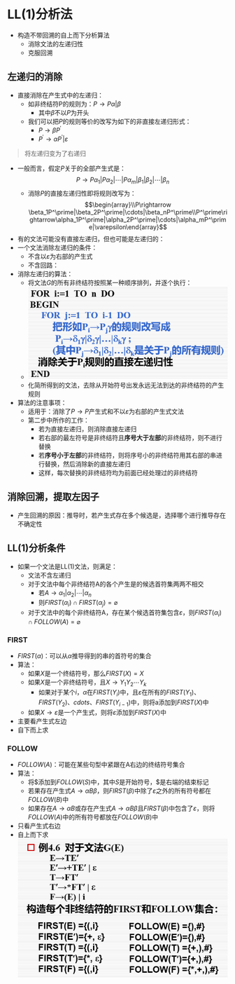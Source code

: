 # LL(1)分析法
- 构造不带回溯的自上而下分析算法
	- 消除文法的左递归性
	- 克服回溯

## 左递归的消除
- 直接消除在产生式中的左递归：
	- 如非终结符P的规则为：$P\rightarrow P\alpha | \beta$
		- 其中$\beta$不以$P$为开头
	- 我们可以把$P$的规则等价的改写为如下的非直接左递归形式：
		- $P\rightarrow\beta P^\prime$
		- $P^\prime \rightarrow \alpha P^\prime | \varepsilon$
> 将左递归变为了右递归
- 一般而言，假定$P$关于的全部产生式是：$$P\rightarrow P\alpha_1 | P\alpha_2 | \cdots|P\alpha_m|\beta_1|\beta_2|\cdots|\beta_n$$
	- 消除$P$的直接左递归性即将规则改写为：$$\begin{array}\\P\rightarrow \beta_1P^\prime|\beta_2P^\prime|\cdots|\beta_nP^\prime\\P^\prime\rightarrow\alpha_1P^\prime|\alpha_2P^\prime|\cdots|\alpha_mP^\prime|\varepsilon\end{array}$$
- 有的文法可能没有直接左递归，但也可能是左递归的：
- 一个文法消除左递归的条件：
	- 不含以$\varepsilon$为右部的产生式
	- 不含回路：
- 消除左递归的算法：
	- 将文法$G$的所有非终结符按照某一种顺序排列，并逐个执行：
	- ![image.png](https://raw.githubusercontent.com/alwaysmissin/picgo/main/20230513205246.png)
	- 化简所得到的文法，去除从开始符号出发永远无法到达的非终结符的产生规则
- 算法的注意事项：
	- 适用于：消除了$P\rightarrow P$产生式和不以$\varepsilon$为右部的产生式文法
	- 第二步中所作的工作：
		- 若为直接左递归，则消除直接左递归
		- 若右部的最左符号是非终结符且**序号大于左部**的非终结符，则不进行替换
		- 若**序号小于左部**的非终结符，则将序号小的非终结符用其右部的串进行替换，然后消除新的直接左递归
		- 这样，每次替换的非终结符均为前面已经处理过的非终结符

## 消除回溯，提取左因子
- 产生回溯的原因：推导时，若产生式存在多个候选是，选择哪个进行推导存在不确定性

## LL(1)分析条件
- 如果一个文法是LL(1)文法，则满足：
	- 文法不含左递归
	- 对于文法中每个非终结符A的各个产生是的候选首符集两两不相交
		- 若$A\rightarrow \alpha_1|\alpha_2|\cdots|\alpha_n$
		- 则$FIRST(\alpha_i)\cap FIRST(\alpha_j)=\varnothing$
	- 对于文法中的每个非终结符A，存在某个候选首符集包含$\varepsilon$，则$FIRST(\alpha_i)\cap FOLLOW(A)=\varnothing$

### FIRST
- $FIRST(\alpha)$：可以从$\alpha$推导得到的串的首符号的集合
- 算法：
	- 如果$X$是一个终结符号，那么$FIRST(X)=X$
	- 如果$X$是一个非终结符号，且$X\rightarrow Y_1Y_2\cdots Y_k$
		- 如果对于某个$i$，$\alpha$在$FIRST(Y_i)$中，且$\varepsilon$在所有的$FIRST(Y_1)$、$FIRST(Y_2)$、$cdots$、$FIRST(Y_{i -1 })$中，则将a添加到$FIRST(X)$中
	- 如果$X\rightarrow\varepsilon$是一个产生式，则将$\varepsilon$添加到$FIRST(X)$中
- 主要看产生式左边
- 自下而上求

### FOLLOW
- $FOLLOW(A)$：可能在某些句型中紧跟在A右边的终结符号集合
- 算法：
	- 将$\$$添加到$FOLLOW(S)$中，其中$S$是开始符号，$\$$是右端的结束标记
	- 若果存在产生式$A\rightarrow\alpha B\beta$，则$FIRST(\beta)$中除了$\varepsilon$之外的所有符号都在$FOLLOW(B)$中
	- 如果存在$A\rightarrow \alpha B$或存在产生式$A\rightarrow\alpha B\beta$且$FIRST(\beta)$中包含了$\varepsilon$，则将$FOLLOW(A)$中的所有符号都放在$FOLLOW(B)$中
- 只看产生式右边
- 自上而下求
![image.png](https://raw.githubusercontent.com/alwaysmissin/picgo/main/20230513213945.png)

